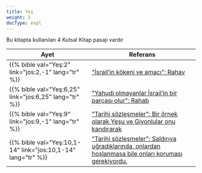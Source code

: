 ```yaml
---
title: Yeş
weight: 5
docType: expl
---
```


Bu kitapta kullanılan 4 Kutsal Kitap pasajı vardır

| Ayet | Referans |
|-------|-----------|
| {{% bible val="Yeş:2" link="jos:2,-1" lang="tr" %}} | ["İsrail’in kökeni ve amacı": Rahav](../exampleSite/content/expl/../appl/background/israel/who-is-israel#ce07) |
| {{% bible val="Yeş:6,25" link="jos:6,25" lang="tr" %}} | ["Yahudi olmayanlar İsrail’in bir parçası olur": Rahab](../exampleSite/content/expl/../expl/background/israel/the-remnant-of-israel#6f36) |
| {{% bible val="Yeş:9" link="jos:9,-1" lang="tr" %}} | ["Tarihi sözleşmeler": Bir örnek olarak Yeşu ve Givonlular onu kandırarak](../exampleSite/content/expl/../expl/background/israel/gods-covenant#909f) |
| {{% bible val="Yeş:10,1-14" link="jos:10,1-14" lang="tr" %}} | ["Tarihi sözleşmeler":  Saldırıya uğradıklarında, onlardan hoşlanmasa bile onları koruması gerekiyordu.](../exampleSite/content/expl/../expl/background/israel/gods-covenant#909f) |
